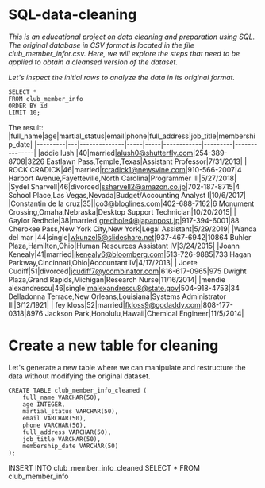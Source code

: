 # SQL-data-cleaning
_This is an educational project on data cleaning and preparation using SQL. The original database in CSV format is located in the file club_member_infor.csv. Here, we will explore the steps that need to be applied to obtain a cleansed version of the dataset._

_Let's inspect the initial rows to analyze the data in its original format._

    SELECT *
    FROM club_member_info
    ORDER BY id
    LIMIT 10;

The result:
|full_name|age|martial_status|email|phone|full_address|job_title|membership_date|
|---------|---|--------------|-----|-----|------------|---------|---------------|
|addie lush
|40|married|alush0@shutterfly.com|254-389-8708|3226 Eastlawn Pass,Temple,Texas|Assistant Professor|7/31/2013|
|      ROCK CRADICK|46|married|rcradick1@newsvine.com|910-566-2007|4 Harbort Avenue,Fayetteville,North Carolina|Programmer III|5/27/2018|
|Sydel Sharvell|46|divorced|ssharvell2@amazon.co.jp|702-187-8715|4 School Place,Las Vegas,Nevada|Budget/Accounting Analyst I|10/6/2017|
|Constantin de la cruz|35||co3@bloglines.com|402-688-7162|6 Monument Crossing,Omaha,Nebraska|Desktop Support Technician|10/20/2015|
|  Gaylor Redhole|38|married|gredhole4@japanpost.jp|917-394-6001|88 Cherokee Pass,New York City,New York|Legal Assistant|5/29/2019|
|Wanda del mar       |44|single|wkunzel5@slideshare.net|937-467-6942|10864 Buhler Plaza,Hamilton,Ohio|Human Resources Assistant IV|3/24/2015|
|Joann Kenealy|41|married|jkenealy6@bloomberg.com|513-726-9885|733 Hagan Parkway,Cincinnati,Ohio|Accountant IV|4/17/2013|
|   Joete Cudiff|51|divorced|jcudiff7@ycombinator.com|616-617-0965|975 Dwight Plaza,Grand Rapids,Michigan|Research Nurse|11/16/2014|
|mendie alexandrescu|46|single|malexandrescu8@state.gov|504-918-4753|34 Delladonna Terrace,New Orleans,Louisiana|Systems Administrator III|3/12/1921|
| fey kloss|52|married|fkloss9@godaddy.com|808-177-0318|8976 Jackson Park,Honolulu,Hawaii|Chemical Engineer|11/5/2014|

# Create a new table for cleaning

Let's generate a new table where we can manipulate and restructure the data without modifying the original dataset.

    CREATE TABLE club_member_info_cleaned (
	    full_name VARCHAR(50),
	    age INTEGER,
	    martial_status VARCHAR(50),
	    email VARCHAR(50),
	    phone VARCHAR(50),
	    full_address VARCHAR(50),
	    job_title VARCHAR(50),
	    membership_date VARCHAR(50)
    );

INSERT INTO club_member_info_cleaned
SELECT * FROM club_member_info
